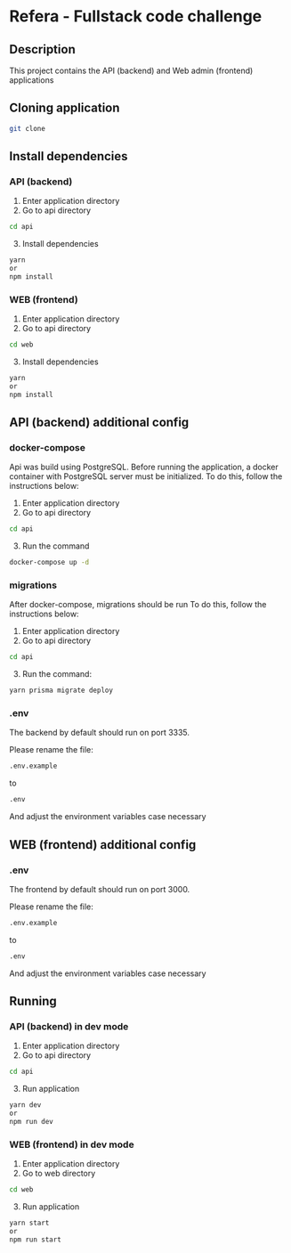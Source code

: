 # Refera - Fullstack code challenge

## Description
This project contains the API (backend) and Web admin (frontend) applications

## Cloning application
```bash
git clone
```

## Install dependencies

### API (backend)
1. Enter application directory
2. Go to api directory
```bash
cd api
```
3. Install dependencies
```bash
yarn
or
npm install
```

### WEB (frontend)
1. Enter application directory
2. Go to api directory
```bash
cd web
```
3. Install dependencies
```bash
yarn
or
npm install
```

## API (backend) additional config

### docker-compose
Api was build using PostgreSQL. Before running the application, a docker
container with PostgreSQL server must be initialized.
To do this, follow the instructions below:

1. Enter application directory
2. Go to api directory
```bash
cd api
```
3. Run the command
```bash
docker-compose up -d
```

### migrations
After docker-compose, migrations should be run
To do this, follow the instructions below:

1. Enter application directory
2. Go to api directory
```bash
cd api
```
3. Run the command:
```bash
yarn prisma migrate deploy
```

### .env
The backend by default should run on port 3335.

Please rename the file:
```bash
.env.example
```
to
```bash
.env
```
And adjust the environment variables case necessary

## WEB (frontend) additional config

### .env
The frontend by default should run on port 3000.

Please rename the file:
```bash
.env.example
```
to
```bash
.env
```
And adjust the environment variables case necessary

## Running

### API (backend) in dev mode
1. Enter application directory
2. Go to api directory
```bash
cd api
```
3. Run application
```bash
yarn dev
or
npm run dev
```

### WEB (frontend) in dev mode
1. Enter application directory
2. Go to web directory
```bash
cd web
```
3. Run application
```bash
yarn start
or
npm run start
```
